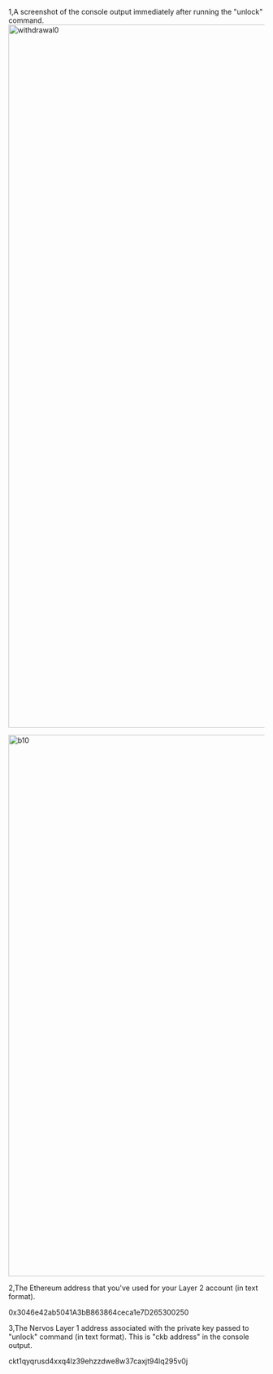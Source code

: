 1,A screenshot of the console output immediately after running the "unlock" command.
<img width="1383" alt="withdrawal0" src="https://user-images.githubusercontent.com/48971958/130809932-ce102bc4-30cb-4141-9c2f-a83393335123.png">

<img width="1065" alt="b10" src="https://user-images.githubusercontent.com/48971958/130809400-2bf6b5e7-9b41-435e-ae13-523b8299f9af.png">


2,The Ethereum address that you've used for your Layer 2 account (in text format).

0x3046e42ab5041A3bB863864ceca1e7D265300250


3,The Nervos Layer 1 address associated with the private key passed to "unlock" command (in text format). This is "ckb address" in the console output.

ckt1qyqrusd4xxq4lz39ehzzdwe8w37caxjt94lq295v0j

